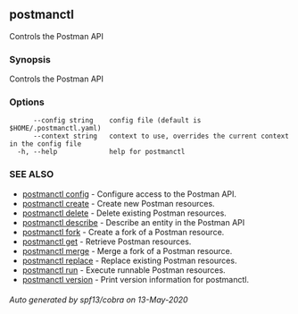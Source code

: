## postmanctl

Controls the Postman API

### Synopsis

Controls the Postman API

### Options

```
      --config string    config file (default is $HOME/.postmanctl.yaml)
      --context string   context to use, overrides the current context in the config file
  -h, --help             help for postmanctl
```

### SEE ALSO

* [postmanctl config](postmanctl_config.md)	 - Configure access to the Postman API.
* [postmanctl create](postmanctl_create.md)	 - Create new Postman resources.
* [postmanctl delete](postmanctl_delete.md)	 - Delete existing Postman resources.
* [postmanctl describe](postmanctl_describe.md)	 - Describe an entity in the Postman API
* [postmanctl fork](postmanctl_fork.md)	 - Create a fork of a Postman resource.
* [postmanctl get](postmanctl_get.md)	 - Retrieve Postman resources.
* [postmanctl merge](postmanctl_merge.md)	 - Merge a fork of a Postman resource.
* [postmanctl replace](postmanctl_replace.md)	 - Replace existing Postman resources.
* [postmanctl run](postmanctl_run.md)	 - Execute runnable Postman resources.
* [postmanctl version](postmanctl_version.md)	 - Print version information for postmanctl.

###### Auto generated by spf13/cobra on 13-May-2020
